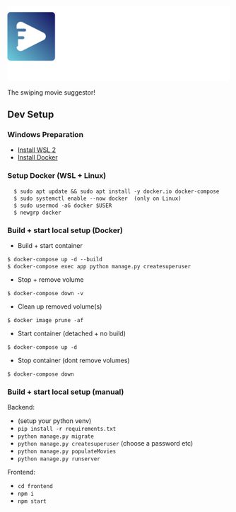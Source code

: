 ![Filmer](design/logo/transparant_background.png)

The swiping movie suggestor!

## Dev Setup

### Windows Preparation

- [Install WSL 2](https://docs.microsoft.com/en-us/windows/wsl/install-win10)
- [Install Docker](https://docs.docker.com/docker-for-windows/install-windows-home/)

### Setup Docker (WSL + Linux)
```shell script
  $ sudo apt update && sudo apt install -y docker.io docker-compose
  $ sudo systemctl enable --now docker  (only on Linux)
  $ sudo usermod -aG docker $USER
  $ newgrp docker
  ```

### Build + start local setup (Docker)

- Build + start container
```shell script
$ docker-compose up -d --build
$ docker-compose exec app python manage.py createsuperuser
```


- Stop + remove volume
```shell script
$ docker-compose down -v
```

- Clean up removed volume(s)
```shell script
$ docker image prune -af
```

- Start container (detached + no build)
```shell script
$ docker-compose up -d
```

- Stop container (dont remove volumes)
```shell script
$ docker-compose down
```


### Build + start local setup (manual)
Backend:
- (setup your python venv)
- `pip install -r requirements.txt`
- `python manage.py migrate`
- `python manage.py createsuperuser` (choose a password etc)
- `python manage.py populateMovies`
- `python manage.py runserver`   

Frontend:
- `cd frontend`
- `npm i`
- `npm start`
